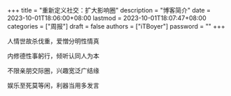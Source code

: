 +++
title = "重新定义社交：扩大影响圈"
description = "博客简介"
date = 2023-10-01T18:06:00+08:00
lastmod = 2023-10-01T18:07:47+08:00
categories = ["周报"]
draft = false
authors = ["iTBoyer"]
password = ""
+++

人情世故杀伐重，爱憎分明性情真 

内修德性事躬行，倾听认同人为本 

不限亲朋交际圈，兴趣宽泛广结缘 

娱乐至死莫等闲，利器当用多发言 

